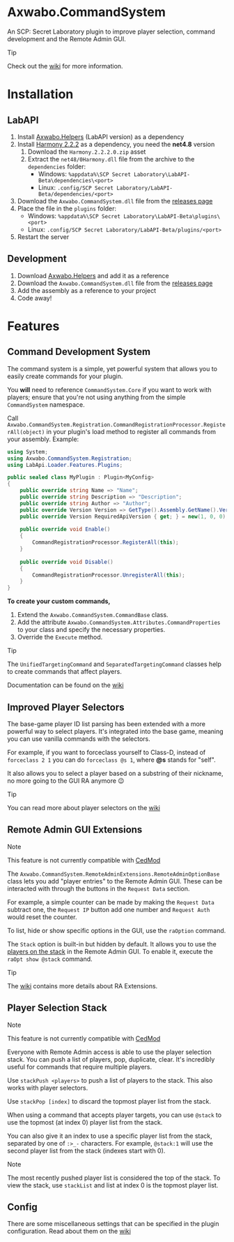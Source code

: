 ﻿# Axwabo.CommandSystem

An SCP: Secret Laboratory plugin to improve player selection, command development and the Remote Admin GUI.

> [!TIP]
> Check out the [wiki](https://github.com/Axwabo/CommandSystem/wiki) for more information.

# Installation

## LabAPI

1. Install [Axwabo.Helpers](https://github.com/Axwabo/SCPSL-Helpers/) (LabAPI version) as a dependency
2. Install [Harmony 2.2.2](https://github.com/pardeike/Harmony/releases/tag/v2.2.2.0) as a dependency, you need the **net4.8** version
   1. Download the `Harmony.2.2.2.0.zip` asset
   2. Extract the `net48/0Harmony.dll` file from the archive to the `dependencies` folder:
      - Windows: `%appdata%\SCP Secret Laboratory\LabAPI-Beta\dependencies\<port>`
      - Linux: `.config/SCP Secret Laboratory/LabAPI-Beta/dependencies/<port>`
3. Download the `Axwabo.CommandSystem.dll` file from the [releases page](https://github.com/Axwabo/CommandSystem/releases)
4. Place the file in the `plugins` folder:
    - Windows: `%appdata%\SCP Secret Laboratory\LabAPI-Beta\plugins\<port>`
    - Linux: `.config/SCP Secret Laboratory/LabAPI-Beta/plugins/<port>`
5. Restart the server

## Development

1. Download [Axwabo.Helpers](https://github.com/Axwabo/SCPSL-Helpers/) and add it as a reference
2. Download the `Axwabo.CommandSystem.dll` file from the [releases page](https://github.com/Axwabo/CommandSystem/releases)
3. Add the assembly as a reference to your project
4. Code away!

# Features

## Command Development System

The command system is a simple, yet powerful system that allows you to easily create commands for your plugin.

You **will** need to reference `CommandSystem.Core` if you want to work with players; ensure that you're not using anything from the simple `CommandSystem` namespace.

Call `Axwabo.CommandSystem.Registration.CommandRegistrationProcessor.RegisterAll(object)` in your plugin's load method
to register all commands from your assembly. Example:

```csharp
using System;
using Axwabo.CommandSystem.Registration;
using LabApi.Loader.Features.Plugins;

public sealed class MyPlugin : Plugin<MyConfig>
{
    public override string Name => "Name";
    public override string Description => "Description";
    public override string Author => "Author";
    public override Version Version => GetType().Assembly.GetName().Version;
    public override Version RequiredApiVersion { get; } = new(1, 0, 0);
    
    public override void Enable()
    {
        CommandRegistrationProcessor.RegisterAll(this);
    }
    
    public override void Disable()
    {
        CommandRegistrationProcessor.UnregisterAll(this);
    }
}
```

**To create your custom commands,**

1. Extend the `Axwabo.CommandSystem.CommandBase` class.
2. Add the attribute `Axwabo.CommandSystem.Attributes.CommandProperties` to your class and specify the necessary properties.
3. Override the `Execute` method.

> [!TIP]
> The `UnifiedTargetingCommand` and `SeparatedTargetingCommand` classes help to create commands that affect players.
>
> Documentation can be found on the [wiki](https://github.com/Axwabo/CommandSystem/wiki/CommandBase)

## Improved Player Selectors

The base-game player ID list parsing has been extended with a more powerful way to select players.
It's integrated into the base game, meaning you can use vanilla commands with the selectors.

For example, if you want to forceclass yourself to Class-D, instead of `forceclass 2 1` you can do `forceclass @s 1`, where
**@s** stands for "self".

It also allows you to select a player based on a substring of their nickname, no more going to the GUI RA anymore 😉

> [!TIP]
> You can read more about player selectors on the [wiki](https://github.com/Axwabo/CommandSystem/wiki/Selectors)

## Remote Admin GUI Extensions

> [!NOTE]
> This feature is not currently compatible with [CedMod](https://github.com/CedModV2/CedMod)

The `Axwabo.CommandSystem.RemoteAdminExtensions.RemoteAdminOptionBase` class lets you add "player entries" to the Remote Admin GUI.
These can be interacted with through the buttons in the `Request Data` section.

For example, a simple counter can be made by making the `Request Data` subtract one, the `Request IP` button add one number and `Request Auth` would reset the counter.

To list, hide or show specific options in the GUI, use the `raOption` command.

The `Stack` option is built-in but hidden by default.
It allows you to use the [players on the stack](#player-selection-stack) in the Remote Admin GUI.
To enable it, execute the `raOpt show @stack` command.

> [!TIP]
> The [wiki](https://github.com/Axwabo/CommandSystem/wiki/Options) contains more details about RA Extensions.

## Player Selection Stack

> [!NOTE]
> This feature is not currently compatible with [CedMod](https://github.com/CedModV2/CedMod)

Everyone with Remote Admin access is able to use the player selection stack. You can push a list of players, pop, duplicate, clear.
It's incredibly useful for commands that require multiple players.

Use `stackPush <players>` to push a list of players to the stack. This also works with player selectors.

Use `stackPop [index]` to discard the topmost player list from the stack.

When using a command that accepts player targets, you can use `@stack` to use the topmost (at index 0) player list from the stack.

You can also give it an index to use a specific player list from the stack, separated by one of `:>_-` characters.
For example, `@stack:1` will use the second player list from the stack (indexes start with 0).

> [!NOTE]
> The most recently pushed player list is considered the top of the stack. To view the stack, use `stackList` and list at index 0 is the topmost player list.

## Config

There are some miscellaneous settings that can be specified in the plugin configuration.
Read about them on the [wiki](https://github.com/Axwabo/CommandSystem/wiki/Configuration)
